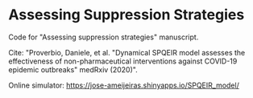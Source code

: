 # Assessing Suppression Strategies
Code for "Assessing suppression strategies" manuscript.  

Cite: "Proverbio, Daniele, et al. "Dynamical SPQEIR model assesses the effectiveness of non-pharmaceutical interventions against COVID-19 epidemic outbreaks" medRxiv (2020)".  

Online simulator: https://jose-ameijeiras.shinyapps.io/SPQEIR_model/
